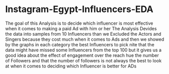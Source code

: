 # Instagram-Egypt-Influencers-EDA
The goal of this Analysis is to decide which influencer is most effective when it comes to making a paid Ad with him or her
The Analysis Devides the data into samples from 10 Influencers than we Excluded the Actors and Singers because they cost much when it comes to Ads and then we showed by the graphs in each category the best Influencers to pick nite that the data might have missed some Influencers from the top 100 but it gives us a good idea about the effect of engagement over the reach hue the number   of Followers and that the number of followers is not always the best to look at when it comes to deciding which Influencer is better for ADs
